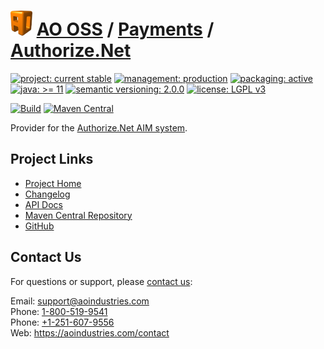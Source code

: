 # [<img src="ao-logo.png" alt="AO Logo" width="35" height="40">](https://github.com/aoindustries) [AO OSS](https://github.com/aoindustries/ao-oss) / [Payments](https://github.com/aoindustries/ao-payments) / [Authorize.Net](https://github.com/aoindustries/ao-payments-authorizeNet)

[![project: current stable](https://oss.aoapps.com/ao-badges/project-current-stable.svg)](https://aoindustries.com/life-cycle#project-current-stable)
[![management: production](https://oss.aoapps.com/ao-badges/management-production.svg)](https://aoindustries.com/life-cycle#management-production)
[![packaging: active](https://oss.aoapps.com/ao-badges/packaging-active.svg)](https://aoindustries.com/life-cycle#packaging-active)  
[![java: &gt;= 11](https://oss.aoapps.com/ao-badges/java-11.svg)](https://docs.oracle.com/en/java/javase/11/docs/api/)
[![semantic versioning: 2.0.0](https://oss.aoapps.com/ao-badges/semver-2.0.0.svg)](http://semver.org/spec/v2.0.0.html)
[![license: LGPL v3](https://oss.aoapps.com/ao-badges/license-lgpl-3.0.svg)](https://www.gnu.org/licenses/lgpl-3.0)

[![Build](https://github.com/aoindustries/ao-payments-authorizeNet/workflows/Build/badge.svg?branch=master)](https://github.com/aoindustries/ao-payments-authorizeNet/actions?query=workflow%3ABuild)
[![Maven Central](https://maven-badges.herokuapp.com/maven-central/com.aoapps/ao-payments-authorizeNet/badge.svg)](https://maven-badges.herokuapp.com/maven-central/com.aoapps/ao-payments-authorizeNet)

Provider for the [Authorize.Net AIM system](https://www.authorize.net/).

## Project Links
* [Project Home](https://oss.aoapps.com/payments/authorizeNet/)
* [Changelog](https://oss.aoapps.com/payments/authorizeNet/changelog)
* [API Docs](https://oss.aoapps.com/payments/authorizeNet/apidocs/)
* [Maven Central Repository](https://search.maven.org/artifact/com.aoapps/ao-payments-authorizeNet)
* [GitHub](https://github.com/aoindustries/ao-payments-authorizeNet)

## Contact Us
For questions or support, please [contact us](https://aoindustries.com/contact):

Email: [support@aoindustries.com](mailto:support@aoindustries.com)  
Phone: [1-800-519-9541](tel:1-800-519-9541)  
Phone: [+1-251-607-9556](tel:+1-251-607-9556)  
Web: https://aoindustries.com/contact
